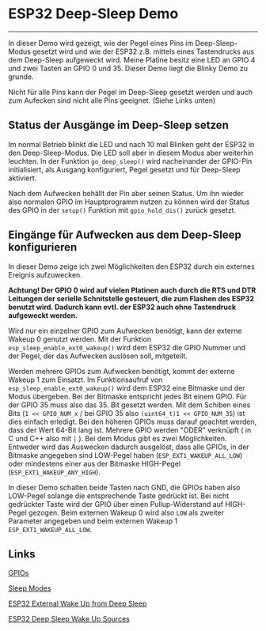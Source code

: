 # ESP32 Deep-Sleep Demo

---

In dieser Demo wird gezeigt, wie der Pegel eines Pins im Deep-Sleep-Modus gesetzt wird und wie der ESP32 z.B. mittels eines Tastendrucks aus dem Deep-Sleep aufgeweckt wird. Meine Platine besitz eine LED an GPIO 4 und zwei Tasten an GPIO 0 und 35. Dieser Demo liegt die Blinky Demo zu grunde. 

Nicht für alle Pins kann der Pegel im Deep-Sleep gesetzt werden und auch zum Aufecken sind nicht alle Pins geeignet. (Siehe Links unten)

## Status der Ausgänge im Deep-Sleep setzen

Im normal Betrieb blinkt die LED und nach 10 mal Blinken geht der ESP32 in den Deep-Sleep-Modus. Die LED soll aber in diesem Modus aber weiterhin leuchten. In der Funktion `go_deep_sleep()` wird nacheinander der GPIO-Pin initialisiert, als Ausgang konfiguriert, Pegel gesetzt und für Deep-Sleep aktiviert.

Nach dem Aufwecken behällt der Pin aber seinen Status. Um ihn wieder also normalen GPIO im Hauptprogramm nutzen zu können wird der Status des GPIO in der `setup()` Funktion mit `gpio_hold_dis()` zurück gesetzt.

## Eingänge für Aufwecken aus dem Deep-Sleep konfigurieren

In dieser Demo zeige ich zwei Möglichkeiten den ESP32 durch ein externes Ereignis aufzuwecken. 

**Achtung! Der GPIO 0 wird auf vielen Platinen auch durch die RTS und DTR Leitungen der serielle Schnitstelle gesteuert, die zum Flashen des ESP32 benutzt wird. Dadurch kann evtl. der ESP32 auch ohne Tastendruck aufgeweckt werden.**

Wird nur ein einzelner GPIO zum Aufwecken benötigt, kann der externe Wakeup 0 genutzt werden. Mit der Funktion `esp_sleep_enable_ext0_wakeup()` wird dem ESP32 die GPIO Nummer und der Pegel, der das Aufwecken auslösen soll, mitgeteilt.

Werden mehrere GPIOs zum Aufwecken benötigt, kommt der externe Wakeup 1 zum Einsatzt. Im Funktionsaufruf von `esp_sleep_enable_ext0_wakeup()` wird dem ESP32 eine Bitmaske und der Modus übergeben. Bei der Bitmaske entspricht jedes Bit einem GPIO. Für der GPIO 35 muss also das 35. Bit gesetzt werden. Mit dem Schiben eines Bits (`1 << GPIO_NUM_x` / bei GPIO 35 also `(uint64_t)1 << GPIO_NUM_35`) ist dies einfach erledigt. Bei den höheren GPIOs muss darauf geachtet werden, dass der Wert 64-Bit lang ist. Mehrere GPIO werden "ODER" verknüpft ( in C und C++ also mit `|` ). Bei dem Modus gibt es zwei Möglichkeiten. Entweder wird das Auswecken dadurch ausgelöst, dass alle GPIOs, in der Bitmaske angegeben sind LOW-Pegel haben (`ESP_EXT1_WAKEUP_ALL_LOW`) oder mindestens einer aus der Bitmaske HIGH-Pegel (`ESP_EXT1_WAKEUP_ANY_HIGH`).

In dieser Demo schalten beide Tasten nach GND, die GPIOs haben also LOW-Pegel solange die entsprechende Taste gedrückt ist. Bei nicht gedrückter Taste wird der GPIO über einen Pullup-Widerstand auf HIGH-Pegel gezogen. Beim externen Wakeup 0 wird also `LOW` als zweiter Parameter angegeben und beim externen Wakeup 1 `ESP_EXT1_WAKEUP_ALL_LOW`.

## Links

[GPIOs](https://docs.espressif.com/projects/esp-idf/en/latest/esp32/api-reference/peripherals/gpio.html)

[Sleep Modes](https://docs.espressif.com/projects/esp-idf/en/latest/esp32/api-reference/system/sleep_modes.html)

[ESP32 External Wake Up from Deep Sleep](https://randomnerdtutorials.com/esp32-external-wake-up-deep-sleep/)

[ESP32 Deep Sleep Wake Up Sources](https://randomnerdtutorials.com/esp32-deep-sleep-arduino-ide-wake-up-sources/)